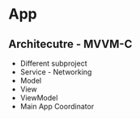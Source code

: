 # App

## Architecutre - MVVM-C

- Different subproject
- Service - Networking
- Model
- View
- ViewModel
- Main App Coordinator

